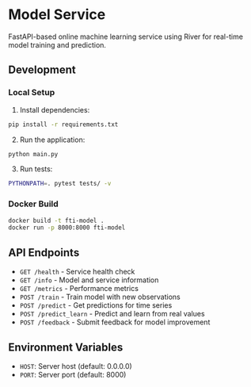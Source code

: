 # Model Service

FastAPI-based online machine learning service using River for real-time model training and prediction.

## Development

### Local Setup

1. Install dependencies:
```bash
pip install -r requirements.txt
```

2. Run the application:
```bash
python main.py
```

3. Run tests:
```bash
PYTHONPATH=. pytest tests/ -v
```

### Docker Build

```bash
docker build -t fti-model .
docker run -p 8000:8000 fti-model
```

## API Endpoints

- `GET /health` - Service health check
- `GET /info` - Model and service information
- `GET /metrics` - Performance metrics
- `POST /train` - Train model with new observations
- `POST /predict` - Get predictions for time series
- `POST /predict_learn` - Predict and learn from real values
- `POST /feedback` - Submit feedback for model improvement

## Environment Variables

- `HOST`: Server host (default: 0.0.0.0)
- `PORT`: Server port (default: 8000)